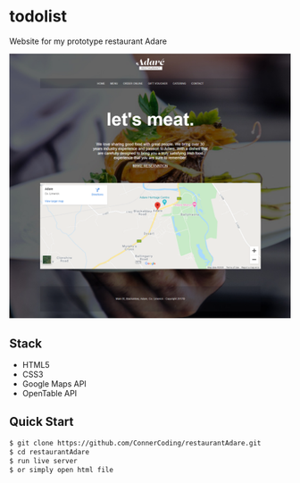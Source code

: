 # todolist

Website for my prototype restaurant Adare

![screenshot](https://github.com/ConnerCoding/restaurantAdare/blob/master/images/homepage.png)


Stack
-----

- HTML5
- CSS3
- Google Maps API
- OpenTable API


Quick Start
-----------

```shell
$ git clone https://github.com/ConnerCoding/restaurantAdare.git
$ cd restaurantAdare
$ run live server
$ or simply open html file
```
